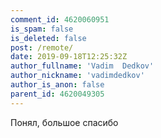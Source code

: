 ```yaml
---
comment_id: 4620060951
is_spam: false
is_deleted: false
post: /remote/
date: 2019-09-18T12:25:32Z
author_fullname: 'Vadim  Dedkov'
author_nickname: 'vadimdedkov'
author_is_anon: false
parent_id: 4620049305
---
```


<p>Понял, большое спасибо</p>
